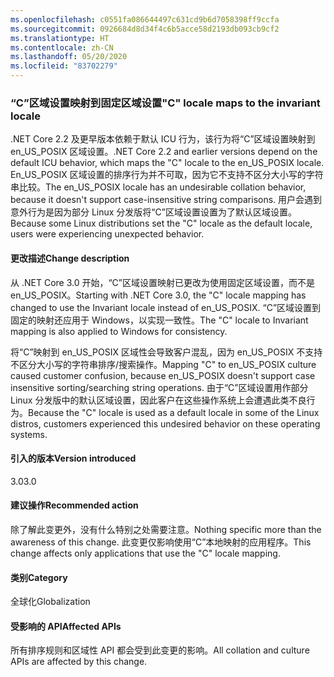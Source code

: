 ```yaml
---
ms.openlocfilehash: c0551fa086644497c631cd9b6d7058398ff9ccfa
ms.sourcegitcommit: 0926684d8d34f4c6b5acce58d2193db093cb9cf2
ms.translationtype: HT
ms.contentlocale: zh-CN
ms.lasthandoff: 05/20/2020
ms.locfileid: "83702279"
---
```

### <a name="c-locale-maps-to-the-invariant-locale"></a><span data-ttu-id="03f3a-101">“C”区域设置映射到固定区域设置</span><span class="sxs-lookup"><span data-stu-id="03f3a-101">"C" locale maps to the invariant locale</span></span>

<span data-ttu-id="03f3a-102">.NET Core 2.2 及更早版本依赖于默认 ICU 行为，该行为将“C”区域设置映射到 en_US_POSIX 区域设置。</span><span class="sxs-lookup"><span data-stu-id="03f3a-102">.NET Core 2.2 and earlier versions depend on the default ICU behavior, which maps the "C" locale to the en_US_POSIX locale.</span></span> <span data-ttu-id="03f3a-103">En_US_POSIX 区域设置的排序行为并不可取，因为它不支持不区分大小写的字符串比较。</span><span class="sxs-lookup"><span data-stu-id="03f3a-103">The en_US_POSIX locale has an undesirable collation behavior, because it doesn't support case-insensitive string comparisons.</span></span> <span data-ttu-id="03f3a-104">用户会遇到意外行为是因为部分 Linux 分发版将“C”区域设置设置为了默认区域设置。</span><span class="sxs-lookup"><span data-stu-id="03f3a-104">Because some Linux distributions set the "C" locale as the default locale, users were experiencing unexpected behavior.</span></span>

#### <a name="change-description"></a><span data-ttu-id="03f3a-105">更改描述</span><span class="sxs-lookup"><span data-stu-id="03f3a-105">Change description</span></span>

<span data-ttu-id="03f3a-106">从 .NET Core 3.0 开始，“C”区域设置映射已更改为使用固定区域设置，而不是 en_US_POSIX。</span><span class="sxs-lookup"><span data-stu-id="03f3a-106">Starting with .NET Core 3.0, the "C" locale mapping has changed to use the Invariant locale instead of en_US_POSIX.</span></span> <span data-ttu-id="03f3a-107">“C”区域设置到固定的映射还应用于 Windows，以实现一致性。</span><span class="sxs-lookup"><span data-stu-id="03f3a-107">The "C" locale to Invariant mapping is also applied to Windows for consistency.</span></span>

<span data-ttu-id="03f3a-108">将“C”映射到 en_US_POSIX 区域性会导致客户混乱，因为 en_US_POSIX 不支持不区分大小写的字符串排序/搜索操作。</span><span class="sxs-lookup"><span data-stu-id="03f3a-108">Mapping "C" to en_US_POSIX culture caused customer confusion, because en_US_POSIX doesn't support case insensitive sorting/searching string operations.</span></span> <span data-ttu-id="03f3a-109">由于“C”区域设置用作部分 Linux 分发版中的默认区域设置，因此客户在这些操作系统上会遭遇此类不良行为。</span><span class="sxs-lookup"><span data-stu-id="03f3a-109">Because the "C" locale is used as a default locale in some of the Linux distros, customers experienced this undesired behavior on these operating systems.</span></span>

#### <a name="version-introduced"></a><span data-ttu-id="03f3a-110">引入的版本</span><span class="sxs-lookup"><span data-stu-id="03f3a-110">Version introduced</span></span>

<span data-ttu-id="03f3a-111">3.0</span><span class="sxs-lookup"><span data-stu-id="03f3a-111">3.0</span></span>

#### <a name="recommended-action"></a><span data-ttu-id="03f3a-112">建议操作</span><span class="sxs-lookup"><span data-stu-id="03f3a-112">Recommended action</span></span>

<span data-ttu-id="03f3a-113">除了解此变更外，没有什么特别之处需要注意。</span><span class="sxs-lookup"><span data-stu-id="03f3a-113">Nothing specific more than the awareness of this change.</span></span> <span data-ttu-id="03f3a-114">此变更仅影响使用“C”本地映射的应用程序。</span><span class="sxs-lookup"><span data-stu-id="03f3a-114">This change affects only applications that use the "C" locale mapping.</span></span>

#### <a name="category"></a><span data-ttu-id="03f3a-115">类别</span><span class="sxs-lookup"><span data-stu-id="03f3a-115">Category</span></span>

<span data-ttu-id="03f3a-116">全球化</span><span class="sxs-lookup"><span data-stu-id="03f3a-116">Globalization</span></span>

#### <a name="affected-apis"></a><span data-ttu-id="03f3a-117">受影响的 API</span><span class="sxs-lookup"><span data-stu-id="03f3a-117">Affected APIs</span></span>

<span data-ttu-id="03f3a-118">所有排序规则和区域性 API 都会受到此变更的影响。</span><span class="sxs-lookup"><span data-stu-id="03f3a-118">All collation and culture APIs are affected by this change.</span></span>

<!--

#### Affected APIs

-->
